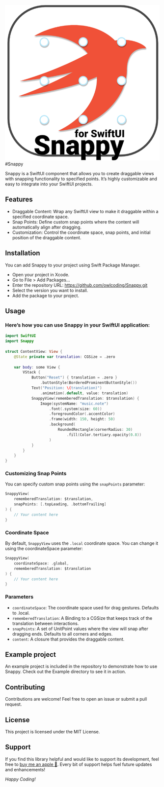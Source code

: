 ![Snappy Logo](SnappyLogo.png)
#Snappy

Snappy is a SwiftUI component that allows you to create draggable views with snapping functionality to specified points. It’s highly customizable and easy to integrate into your SwiftUI projects.

## Features

* Draggable Content: Wrap any SwiftUI view to make it draggable within a specified coordinate space.
* Snap Points: Define custom snap points where the content will automatically align after dragging.
* Customization: Control the coordinate space, snap points, and initial position of the draggable content.

## Installation

You can add Snappy to your project using Swift Package Manager.
* Open your project in Xcode.
* Go to File > Add Packages…
* Enter the repository URL: https://github.com/owlcoding/Snappy.git
* Select the version you want to install.
* Add the package to your project.

## Usage

### Here’s how you can use Snappy in your SwiftUI application:

```swift
import SwiftUI
import Snappy

struct ContentView: View {
    @State private var translation: CGSize = .zero

    var body: some View {
        VStack {
            Button("Reset") { translation = .zero }
                .buttonStyle(BorderedProminentButtonStyle())
            Text("Position: \(translation)")
                .animation(.default, value: translation)
            SnappyView(rememberedTranslation: $translation) {
                Image(systemName: "music.note")
                    .font(.system(size: 60))
                    .foregroundColor(.accentColor)
                    .frame(width: 150, height: 50)
                    .background(
                        RoundedRectangle(cornerRadius: 30)
                            .fill(Color.tertiary.opacity(0.8))
                    )
            }
        }
    }
}
```

### Customizing Snap Points

You can specify custom snap points using the `snapPoints` parameter:

```swift
SnappyView(
    rememberedTranslation: $translation,
    snapPoints: [.topLeading, .bottomTrailing]
) {
    // Your content here
}
```

### Coordinate Space

By default, `SnappyView` uses the `.local` coordinate space. You can change it using the coordinateSpace parameter:

```swift
SnappyView(
    coordinateSpace: .global,
    rememberedTranslation: $translation
) {
    // Your content here
}
```

### Parameters

* `coordinateSpace`: The coordinate space used for drag gestures. Defaults to .local.
* `rememberedTranslation`: A Binding to a CGSize that keeps track of the translation between interactions.
* `snapPoints`: A set of UnitPoint values where the view will snap after dragging ends. Defaults to all corners and edges.
* `content`: A closure that provides the draggable content.

## Example project

An example project is included in the repository to demonstrate how to use Snappy. Check out the Example directory to see it in action.


## Contributing

Contributions are welcome! Feel free to open an issue or submit a pull request.

## License

This project is licensed under the MIT License.

## Support

If you find this library helpful and would like to support its development, feel free to [buy me an apple 🍏](https://buymeacoffee.com/owlcoding). Every bit of support helps fuel future updates and enhancements!


_Happy Coding!_
